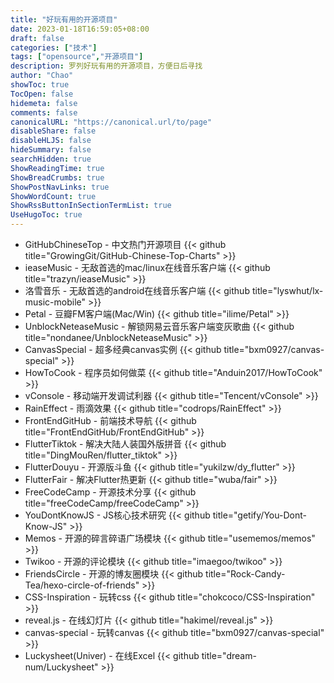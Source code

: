 ```yaml
---
title: "好玩有用的开源项目"
date: 2023-01-18T16:59:05+08:00
draft: false
categories: ["技术"]
tags: ["opensource","开源项目"]
description: 罗列好玩有用的开源项目，方便日后寻找
author: "Chao"
showToc: true
TocOpen: false
hidemeta: false
comments: false
canonicalURL: "https://canonical.url/to/page"
disableShare: false
disableHLJS: false
hideSummary: false
searchHidden: true
ShowReadingTime: true
ShowBreadCrumbs: true
ShowPostNavLinks: true
ShowWordCount: true
ShowRssButtonInSectionTermList: true
UseHugoToc: true
---
```

* GitHubChineseTop - 中文热门开源项目
  {{< github title="GrowingGit/GitHub-Chinese-Top-Charts" >}}
* ieaseMusic - 无敌首选的mac/linux在线音乐客户端
  {{< github title="trazyn/ieaseMusic" >}}
* 洛雪音乐 - 无敌首选的android在线音乐客户端
  {{< github title="lyswhut/lx-music-mobile" >}}
* Petal - 豆瓣FM客户端(Mac/Win)
  {{< github title="ilime/Petal" >}}
* UnblockNeteaseMusic - 解锁网易云音乐客户端变灰歌曲
  {{< github title="nondanee/UnblockNeteaseMusic" >}}
* CanvasSpecial - 超多经典canvas实例
  {{< github title="bxm0927/canvas-special" >}}
* HowToCook - 程序员如何做菜
  {{< github title="Anduin2017/HowToCook" >}}
* vConsole - 移动端开发调试利器
  {{< github title="Tencent/vConsole" >}}
* RainEffect - 雨滴效果
  {{< github title="codrops/RainEffect" >}}
* FrontEndGitHub - 前端技术导航
  {{< github title="FrontEndGitHub/FrontEndGitHub" >}}
* FlutterTiktok - 解决大陆人装国外版拼音
  {{< github title="DingMouRen/flutter_tiktok" >}}
* FlutterDouyu - 开源版斗鱼
  {{< github title="yukilzw/dy_flutter" >}}
* FlutterFair - 解决Flutter热更新
  {{< github title="wuba/fair" >}}
* FreeCodeCamp - 开源技术分享
  {{< github title="freeCodeCamp/freeCodeCamp" >}}
* YouDontKnowJS - JS核心技术研究
  {{< github title="getify/You-Dont-Know-JS" >}}
* Memos - 开源的碎言碎语广场模块
  {{< github title="usememos/memos" >}}
* Twikoo - 开源的评论模块
  {{< github title="imaegoo/twikoo" >}}
* FriendsCircle - 开源的博友圈模块
  {{< github title="Rock-Candy-Tea/hexo-circle-of-friends" >}}
* CSS-Inspiration - 玩转css
  {{< github title="chokcoco/CSS-Inspiration" >}}
* reveal.js - 在线幻灯片
  {{< github title="hakimel/reveal.js" >}}
* canvas-special - 玩转canvas
  {{< github title="bxm0927/canvas-special" >}}
* Luckysheet(Univer) - 在线Excel
  {{< github title="dream-num/Luckysheet" >}}
